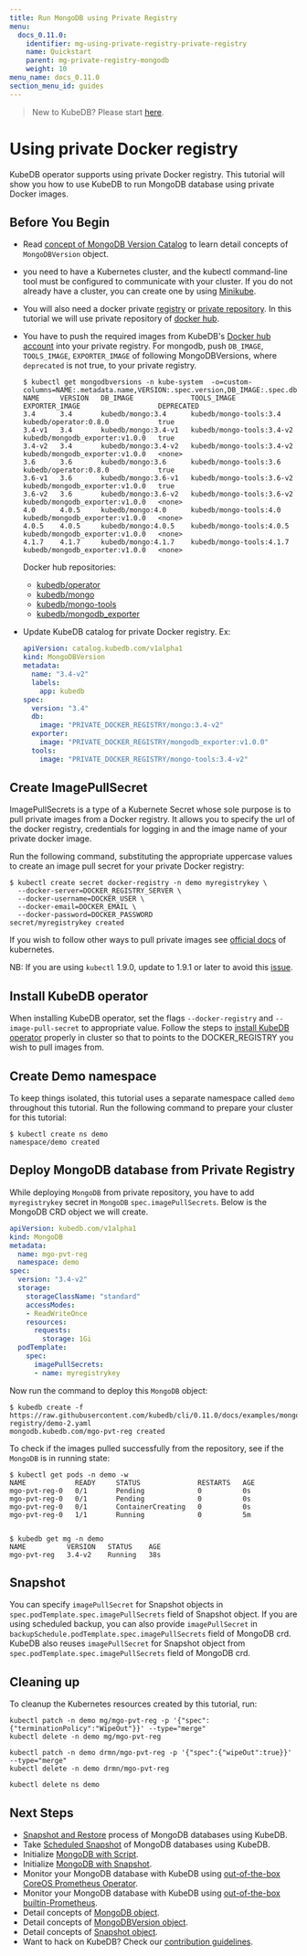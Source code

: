 ```yaml
---
title: Run MongoDB using Private Registry
menu:
  docs_0.11.0:
    identifier: mg-using-private-registry-private-registry
    name: Quickstart
    parent: mg-private-registry-mongodb
    weight: 10
menu_name: docs_0.11.0
section_menu_id: guides
---
```


> New to KubeDB? Please start [here](/docs/0.11.0/concepts/README).

# Using private Docker registry

KubeDB operator supports using private Docker registry. This tutorial will show you how to use KubeDB to run MongoDB database using private Docker images.

## Before You Begin

- Read [concept of MongoDB Version Catalog](/docs/0.11.0/concepts/catalog/mongodb) to learn detail concepts of `MongoDBVersion` object.

- you need to have a Kubernetes cluster, and the kubectl command-line tool must be configured to communicate with your cluster. If you do not already have a cluster, you can create one by using [Minikube](https://github.com/kubernetes/minikube).

- You will also need a docker private [registry](https://docs.docker.com/registry/) or [private repository](https://docs.docker.com/docker-hub/repos/#private-repositories).  In this tutorial we will use private repository of [docker hub](https://hub.docker.com/).

- You have to push the required images from KubeDB's [Docker hub account](https://hub.docker.com/r/kubedb/) into your private registry. For mongodb, push `DB_IMAGE`, `TOOLS_IMAGE`, `EXPORTER_IMAGE` of following MongoDBVersions, where `deprecated` is not true, to your private registry.

  ```console
  $ kubectl get mongodbversions -n kube-system  -o=custom-columns=NAME:.metadata.name,VERSION:.spec.version,DB_IMAGE:.spec.db.image,TOOLS_IMAGE:.spec.tools.image,EXPORTER_IMAGE:.spec.exporter.image,DEPRECATED:.spec.deprecated
  NAME     VERSION   DB_IMAGE              TOOLS_IMAGE                 EXPORTER_IMAGE                   DEPRECATED
  3.4      3.4       kubedb/mongo:3.4      kubedb/mongo-tools:3.4      kubedb/operator:0.8.0            true
  3.4-v1   3.4       kubedb/mongo:3.4-v1   kubedb/mongo-tools:3.4-v2   kubedb/mongodb_exporter:v1.0.0   true
  3.4-v2   3.4       kubedb/mongo:3.4-v2   kubedb/mongo-tools:3.4-v2   kubedb/mongodb_exporter:v1.0.0   <none>
  3.6      3.6       kubedb/mongo:3.6      kubedb/mongo-tools:3.6      kubedb/operator:0.8.0            true
  3.6-v1   3.6       kubedb/mongo:3.6-v1   kubedb/mongo-tools:3.6-v2   kubedb/mongodb_exporter:v1.0.0   true
  3.6-v2   3.6       kubedb/mongo:3.6-v2   kubedb/mongo-tools:3.6-v2   kubedb/mongodb_exporter:v1.0.0   <none>
  4.0      4.0.5     kubedb/mongo:4.0      kubedb/mongo-tools:4.0      kubedb/mongodb_exporter:v1.0.0   <none>
  4.0.5    4.0.5     kubedb/mongo:4.0.5    kubedb/mongo-tools:4.0.5    kubedb/mongodb_exporter:v1.0.0   <none>
  4.1.7    4.1.7     kubedb/mongo:4.1.7    kubedb/mongo-tools:4.1.7    kubedb/mongodb_exporter:v1.0.0   <none>
  ```

  Docker hub repositories:

  - [kubedb/operator](https://hub.docker.com/r/kubedb/operator)
  - [kubedb/mongo](https://hub.docker.com/r/kubedb/mongo)
  - [kubedb/mongo-tools](https://hub.docker.com/r/kubedb/mongo-tools)
  - [kubedb/mongodb_exporter](https://hub.docker.com/r/kubedb/mongodb_exporter)

- Update KubeDB catalog for private Docker registry. Ex:

  ```yaml
  apiVersion: catalog.kubedb.com/v1alpha1
  kind: MongoDBVersion
  metadata:
    name: "3.4-v2"
    labels:
      app: kubedb
  spec:
    version: "3.4"
    db:
      image: "PRIVATE_DOCKER_REGISTRY/mongo:3.4-v2"
    exporter:
      image: "PRIVATE_DOCKER_REGISTRY/mongodb_exporter:v1.0.0"
    tools:
      image: "PRIVATE_DOCKER_REGISTRY/mongo-tools:3.4-v2"
  
  ```

## Create ImagePullSecret

ImagePullSecrets is a type of a Kubernete Secret whose sole purpose is to pull private images from a Docker registry. It allows you to specify the url of the docker registry, credentials for logging in and the image name of your private docker image.

Run the following command, substituting the appropriate uppercase values to create an image pull secret for your private Docker registry:

```console
$ kubectl create secret docker-registry -n demo myregistrykey \
  --docker-server=DOCKER_REGISTRY_SERVER \
  --docker-username=DOCKER_USER \
  --docker-email=DOCKER_EMAIL \
  --docker-password=DOCKER_PASSWORD
secret/myregistrykey created
```

If you wish to follow other ways to pull private images see [official docs](https://kubernetes.io/docs/concepts/containers/images/) of kubernetes.

NB: If you are using `kubectl` 1.9.0, update to 1.9.1 or later to avoid this [issue](https://github.com/kubernetes/kubernetes/issues/57427).

## Install KubeDB operator

When installing KubeDB operator, set the flags `--docker-registry` and `--image-pull-secret` to appropriate value. Follow the steps to [install KubeDB operator](/docs/0.11.0/setup/install) properly in cluster so that to points to the DOCKER_REGISTRY you wish to pull images from.

## Create Demo namespace

To keep things isolated, this tutorial uses a separate namespace called `demo` throughout this tutorial. Run the following command to prepare your cluster for this tutorial:

```console
$ kubectl create ns demo
namespace/demo created
```

## Deploy MongoDB database from Private Registry

While deploying `MongoDB` from private repository, you have to add `myregistrykey` secret in `MongoDB` `spec.imagePullSecrets`.
Below is the MongoDB CRD object we will create.

```yaml
apiVersion: kubedb.com/v1alpha1
kind: MongoDB
metadata:
  name: mgo-pvt-reg
  namespace: demo
spec:
  version: "3.4-v2"
  storage:
    storageClassName: "standard"
    accessModes:
    - ReadWriteOnce
    resources:
      requests:
        storage: 1Gi
  podTemplate:
    spec:
      imagePullSecrets:
      - name: myregistrykey
```

Now run the command to deploy this `MongoDB` object:

```console
$ kubedb create -f https://raw.githubusercontent.com/kubedb/cli/0.11.0/docs/examples/mongodb/private-registry/demo-2.yaml
mongodb.kubedb.com/mgo-pvt-reg created
```

To check if the images pulled successfully from the repository, see if the `MongoDB` is in running state:

```console
$ kubectl get pods -n demo -w
NAME            READY     STATUS              RESTARTS   AGE
mgo-pvt-reg-0   0/1       Pending             0          0s
mgo-pvt-reg-0   0/1       Pending             0          0s
mgo-pvt-reg-0   0/1       ContainerCreating   0          0s
mgo-pvt-reg-0   1/1       Running             0          5m


$ kubedb get mg -n demo
NAME          VERSION   STATUS    AGE
mgo-pvt-reg   3.4-v2    Running   38s
```

## Snapshot

You can specify `imagePullSecret` for Snapshot objects in `spec.podTemplate.spec.imagePullSecrets` field of Snapshot object. If you are using scheduled backup, you can also provide `imagePullSecret` in `backupSchedule.podTemplate.spec.imagePullSecrets` field of MongoDB crd. KubeDB also reuses `imagePullSecret` for Snapshot object from `spec.podTemplate.spec.imagePullSecrets` field of MongoDB crd.

## Cleaning up

To cleanup the Kubernetes resources created by this tutorial, run:

```console
kubectl patch -n demo mg/mgo-pvt-reg -p '{"spec":{"terminationPolicy":"WipeOut"}}' --type="merge"
kubectl delete -n demo mg/mgo-pvt-reg

kubectl patch -n demo drmn/mgo-pvt-reg -p '{"spec":{"wipeOut":true}}' --type="merge"
kubectl delete -n demo drmn/mgo-pvt-reg

kubectl delete ns demo
```

## Next Steps

- [Snapshot and Restore](/docs/0.11.0/guides/mongodb/snapshot/backup-and-restore) process of MongoDB databases using KubeDB.
- Take [Scheduled Snapshot](/docs/0.11.0/guides/mongodb/snapshot/scheduled-backup) of MongoDB databases using KubeDB.
- Initialize [MongoDB with Script](/docs/0.11.0/guides/mongodb/initialization/using-script).
- Initialize [MongoDB with Snapshot](/docs/0.11.0/guides/mongodb/initialization/using-snapshot).
- Monitor your MongoDB database with KubeDB using [out-of-the-box CoreOS Prometheus Operator](/docs/0.11.0/guides/mongodb/monitoring/using-coreos-prometheus-operator).
- Monitor your MongoDB database with KubeDB using [out-of-the-box builtin-Prometheus](/docs/0.11.0/guides/mongodb/monitoring/using-builtin-prometheus).
- Detail concepts of [MongoDB object](/docs/0.11.0/concepts/databases/mongodb).
- Detail concepts of [MongoDBVersion object](/docs/0.11.0/concepts/catalog/mongodb).
- Detail concepts of [Snapshot object](/docs/0.11.0/concepts/snapshot).
- Want to hack on KubeDB? Check our [contribution guidelines](/docs/0.11.0/CONTRIBUTING).
